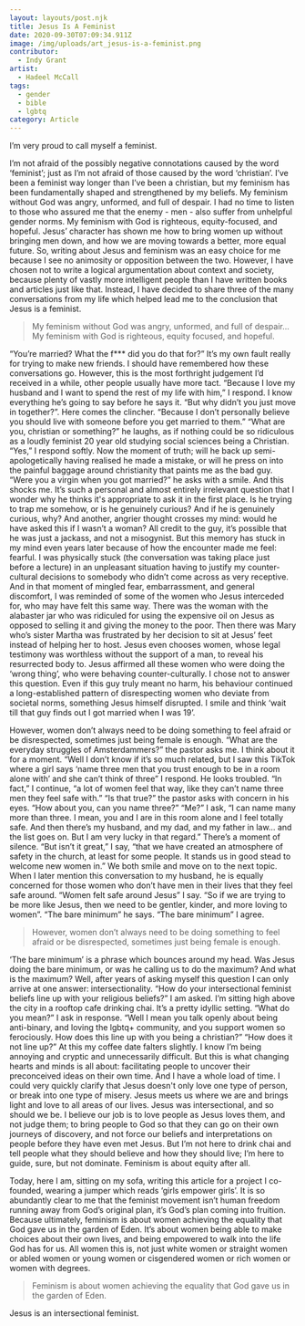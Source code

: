 ```yaml
---
layout: layouts/post.njk
title: Jesus Is A Feminist
date: 2020-09-30T07:09:34.911Z
image: /img/uploads/art_jesus-is-a-feminist.png
contributor:
  - Indy Grant
artist:
  - Hadeel McCall
tags:
  - gender
  - bible
  - lgbtq
category: Article
---
```

I’m very proud to call myself a feminist.

I’m not afraid of the possibly negative connotations caused by the word ‘feminist’; just as I’m not afraid of those caused by the word ‘christian’. I’ve been a feminist way longer than I’ve been a christian, but my feminism has been fundamentally shaped and strengthened by my beliefs. My feminism without God was angry, unformed, and full of despair. I had no time to listen to those who assured me that the enemy - men - also suffer from unhelpful gender norms. My feminism with God is righteous, equity-focused, and hopeful. Jesus’ character has shown me how to bring women up without bringing men down, and how we are moving towards a better, more equal future. So, writing about Jesus and feminism was an easy choice for me because I see no animosity or opposition between the two. However, I have chosen not to write a logical argumentation about context and society, because plenty of vastly more intelligent people than I have written books and articles just like that. Instead, I have decided to share three of the many conversations from my life which helped lead me to the conclusion that Jesus is a feminist.

> My feminism without God was angry, unformed, and full of despair... My feminism with God is righteous, equity focused, and hopeful.

“You’re married? What the f\*\** did you do that for?”
It’s my own fault really for trying to make new friends. I should have remembered how these conversations go. However, this is the most forthright judgement I’d received in a while, other people usually have more tact.
“Because I love my husband and I want to spend the rest of my life with him,” I respond. I know everything he’s going to say before he says it.
“But why didn’t you just move in together?”.
Here comes the clincher.
“Because I don’t personally believe you should live with someone before you get married to them.”
“What are you, christian or something?” he laughs, as if nothing could be so ridiculous as a loudly feminist 20 year old studying social sciences being a Christian.
“Yes,” I respond softly.
Now the moment of truth; will he back up semi-apologetically having realised he made a mistake, or will he press on into the painful baggage around christianity that paints me as the bad guy.
“Were you a virgin when you got married?” he asks with a smile. And this shocks me. It’s such a personal and almost entirely irrelevant question that I wonder why he thinks it's appropriate to ask it in the first place. Is he trying to trap me somehow, or is he genuinely curious? And if he is genuinely curious, why? And another, angrier thought crosses my mind: would he have asked this if I wasn’t a woman?
All credit to the guy, it’s possible that he was just a jackass, and not a misogynist. But this memory has stuck in my mind even years later because of how the encounter made me feel: fearful. I was physically stuck (the conversation was taking place just before a lecture) in an unpleasant situation having to justify my counter-cultural decisions to somebody who didn’t come across as very receptive.
And in that moment of mingled fear, embarrassment, and general discomfort, I was reminded of some of the women who Jesus interceded for, who may have felt this same way. There was the woman with the alabaster jar who was ridiculed for using the expensive oil on Jesus as opposed to selling it and giving the money to the poor. Then there was Mary who’s sister Martha was frustrated by her decision to sit at Jesus’ feet instead of helping her to host. Jesus even chooses women, whose legal testimony was worthless without the support of a man, to reveal his resurrected body to. Jesus affirmed all these women who were doing the ‘wrong thing’, who were behaving counter-culturally.
I chose not to answer this question. Even if this guy truly meant no harm, his behaviour continued a long-established pattern of disrespecting women who deviate from societal norms, something Jesus himself disrupted. I smile and think ‘wait till that guy finds out I got married when I was 19’.

However, women don’t always need to be doing something to feel afraid or be disrespected, sometimes just being female is enough.
“What are the everyday struggles of Amsterdammers?” the pastor asks me. I think about it for a moment.
“Well I don’t know if it’s so much related, but I saw this TikTok where a girl says ‘name three men that you trust enough to be in a room alone with’ and she can’t think of three” I respond. He looks troubled.
“In fact,” I continue, “a lot of women feel that way, like they can’t name three men they feel safe with.”
“Is that true?” the pastor asks with concern in his eyes. “How about you, can you name three?”
“Me?” I ask, “I can name many more than three. I mean, you and I are in this room alone and I feel totally safe. And then there’s my husband, and my dad, and my father in law… and the list goes on. But I am very lucky in that regard.” There’s a moment of silence.
“But isn’t it great,” I say, “that we have created an atmosphere of safety in the church, at least for some people. It stands us in good stead to welcome new women in.” We both smile and move on to the next topic.
When I later mention this conversation to my husband, he is equally concerned for those women who don’t have men in their lives that they feel safe around.
“Women felt safe around Jesus” I say. “So if we are trying to be more like Jesus, then we need to be gentler, kinder, and more loving to women”.
“The bare minimum” he says.
“The bare minimum” I agree.

> However, women don’t always need to be doing something to feel afraid or be disrespected, sometimes just being female is enough.

‘The bare minimum’ is a phrase which bounces around my head. Was Jesus doing the bare minimum, or was he calling us to do the maximum? And what is the maximum? Well, after years of asking myself this question I can only arrive at one answer: intersectionality.
“How do your intersectional feminist beliefs line up with your religious beliefs?” I am asked. I’m sitting high above the city in a rooftop cafe drinking chai. It’s a pretty idyllic setting.
“What do you mean?” I ask in response.
“Well I mean you talk openly about being anti-binary, and loving the lgbtq+ community, and you support women so ferociously. How does this line up with you being a christian?”
“How does it not line up?” At this my coffee date falters slightly.
I know I’m being annoying and cryptic and unnecessarily difficult. But this is what changing hearts and minds is all about: facilitating people to uncover their preconceived ideas on their own time. And I have a whole load of time.
I could very quickly clarify that Jesus doesn't only love one type of person, or break into one type of misery. Jesus meets us where we are and brings light and love to all areas of our lives. Jesus was intersectional, and so should we be. I believe our job is to love people as Jesus loves them, and not judge them; to bring people to God so that they can go on their own journeys of discovery, and not force our beliefs and interpretations on people before they have even met Jesus. But I’m not here to drink chai and tell people what they should believe and how they should live; I’m here to guide, sure, but not dominate. Feminism is about equity after all.

Today, here I am, sitting on my sofa, writing this article for a project I co-founded, wearing a jumper which reads ‘girls empower girls’. It is so abundantly clear to me that the feminist movement isn’t human freedom running away from God’s original plan, it’s God’s plan coming into fruition. Because ultimately, feminism is about women achieving the equality that God gave us in the garden of Eden. It’s about women being able to make choices about their own lives, and being empowered to walk into the life God has for us. All women this is, not just white women or straight women or abled women or young women or cisgendered women or rich women or women with degrees.

> Feminism is about women achieving the equality that God gave us in the garden of Eden.

Jesus is an intersectional feminist.